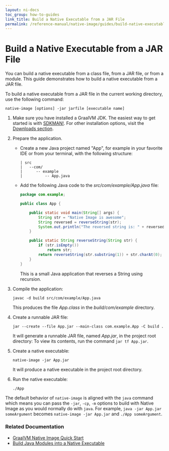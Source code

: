```yaml
---
layout: ni-docs
toc_group: how-to-guides
link_title: Build a Native Executable from a JAR File
permalink: /reference-manual/native-image/guides/build-native-executable-from-jar/
---
```


# Build a Native Executable from a JAR File

You can build a native executable from a class file, from a JAR file, or from a module. This guide demonstrates how to build a native executable from a JAR file. 

To build a native executable from a JAR file in the current working directory, use the following command:
```shell
native-image [options] -jar jarfile [executable name]
```
1. Make sure you have installed a GraalVM JDK.
The easiest way to get started is with [SDKMAN!](https://sdkman.io/jdks#graal).
For other installation options, visit the [Downloads section](https://www.graalvm.org/downloads/).

2. Prepare the application.

    - Create a new Java project named "App", for example in your favorite IDE or from your terminal, with the following structure:

        ```shell
        | src
        |   --com/
        |      -- example
        |          -- App.java
        ```

    - Add the following Java code to the _src/com/example/App.java_ file:

        ```java
        package com.example;

        public class App {

            public static void main(String[] args) {
                String str = "Native Image is awesome";
                String reversed = reverseString(str);
                System.out.println("The reversed string is: " + reversed);
            }

            public static String reverseString(String str) {
                if (str.isEmpty())
                    return str;
                return reverseString(str.substring(1)) + str.charAt(0);
            }
        }
        ```

        This is a small Java application that reverses a String using recursion.

3. Compile the application:
    ```shell
    javac -d build src/com/example/App.java
    ```

    This produces the file _App.class_ in the _build/com/example_ directory.

4. Create a runnable JAR file:
    ```shell
    jar --create --file App.jar --main-class com.example.App -C build .
    ```

    It will generate a runnable JAR file, named _App.jar_, in the project root directory: 
    To view its contents, run the command `jar tf App.jar`.

5. Create a native executable:
    ```shell
    native-image -jar App.jar
    ```

    It will produce a native executable in the project root directory.

6. Run the native executable:
    ```shell
    ./App
    ```

The default behavior of `native-image` is aligned with the `java` command which means you can pass the `-jar`, `-cp`, `-m`  options to build with Native Image as you would normally do with `java`. For example, `java -jar App.jar someArgument` becomes `native-image -jar App.jar` and `./App someArgument`.

### Related Documentation

* [GraalVM Native Image Quick Start](https://luna.oracle.com/lab/47dafec8-4095-4fba-8313-dad43a64dee4)
* [Build Java Modules into a Native Executable](build-java-module-app-aot.md)
